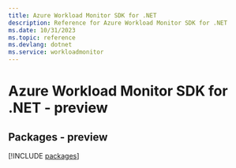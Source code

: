 ```yaml
---
title: Azure Workload Monitor SDK for .NET
description: Reference for Azure Workload Monitor SDK for .NET
ms.date: 10/31/2023
ms.topic: reference
ms.devlang: dotnet
ms.service: workloadmonitor
---
```

# Azure Workload Monitor SDK for .NET - preview
## Packages - preview
[!INCLUDE [packages](workload-monitor-index.md)]